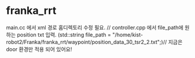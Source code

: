 # franka_rrt
main.cc 에서 xml 경로 홈디렉토리 수정 필요. //
controller.cpp 에서 file_path에 원하는 position txt 입력. (std::string file_path = "/home/kist-robot2/Franka/franka_rrt/waypoint/position_data_30_tsr2_2.txt";)//
지금은 door 환경만 적용 되어 있어요!
